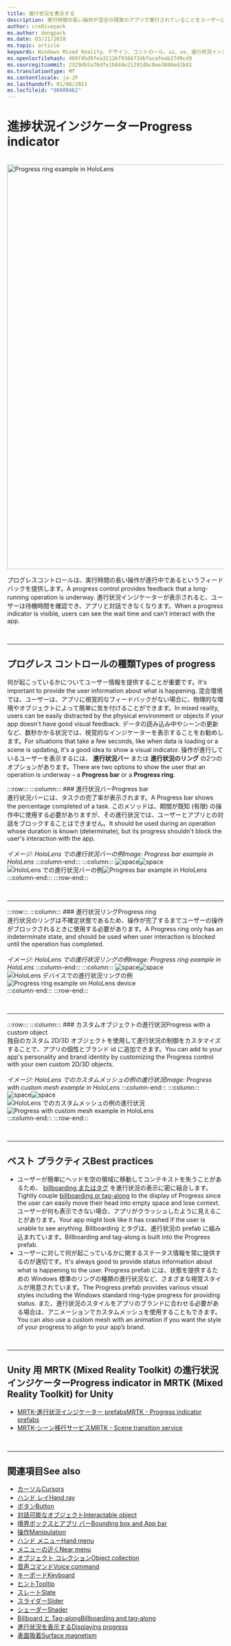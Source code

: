 ```yaml
---
title: 進行状況を表示する
description: 実行時間の長い操作が混合の現実のアプリで実行されていることをユーザーにフィードバックするために、進行状況の制御がどのように役立つかについて説明します。
author: cre8ivepark
ms.author: dongpark
ms.date: 03/21/2018
ms.topic: article
keywords: Windows Mixed Reality、デザイン、コントロール、ui、ux、進行状況インジケーター、mixed reality ヘッドセット、windows mixed reality ヘッドセット、virtual reality ヘッドセット、HoloLens、MRTK、Mixed Reality Toolkit
ms.openlocfilehash: 489f4bd9fea31126f936673db7acafeab27d9cd9
ms.sourcegitcommit: 2329db5a76dfe1b844e21291dbc8ee3888ed1b81
ms.translationtype: MT
ms.contentlocale: ja-JP
ms.lasthandoff: 01/08/2021
ms.locfileid: "98009462"
---
```

# <a name="progress-indicator"></a><span data-ttu-id="4e835-104">進捗状況インジケーター</span><span class="sxs-lookup"><span data-stu-id="4e835-104">Progress indicator</span></span>

<br>

<img src="images/MRTK_ProgressIndicator.gif" alt="Progress ring example in HoloLens" width="940px">

<span data-ttu-id="4e835-105">プログレスコントロールは、実行時間の長い操作が進行中であるというフィードバックを提供します。</span><span class="sxs-lookup"><span data-stu-id="4e835-105">A progress control provides feedback that a long-running operation is underway.</span></span> <span data-ttu-id="4e835-106">進行状況インジケーターが表示されると、ユーザーは待機時間を確認でき、アプリと対話できなくなります。</span><span class="sxs-lookup"><span data-stu-id="4e835-106">When a progress indicator is visible, users can see the wait time and can't interact with the app.</span></span>

<br>

---

## <a name="types-of-progress"></a><span data-ttu-id="4e835-107">プログレス コントロールの種類</span><span class="sxs-lookup"><span data-stu-id="4e835-107">Types of progress</span></span>

<span data-ttu-id="4e835-108">何が起こっているかについてユーザー情報を提供することが重要です。</span><span class="sxs-lookup"><span data-stu-id="4e835-108">It's important to provide the user information about what is happening.</span></span> <span data-ttu-id="4e835-109">混合環境では、ユーザーは、アプリに視覚的なフィードバックがない場合に、物理的な環境やオブジェクトによって簡単に気を付けることができます。</span><span class="sxs-lookup"><span data-stu-id="4e835-109">In mixed reality, users can be easily distracted by the physical environment or objects if your app doesn't have good visual feedback.</span></span> <span data-ttu-id="4e835-110">データの読み込み中やシーンの更新など、数秒かかる状況では、視覚的なインジケーターを表示することをお勧めします。</span><span class="sxs-lookup"><span data-stu-id="4e835-110">For situations that take a few seconds, like when data is loading or a scene is updating, it's a good idea to show a visual indicator.</span></span> <span data-ttu-id="4e835-111">操作が進行しているユーザーを表示するには、 **進行状況バー** または **進行状況のリング** の2つのオプションがあります。</span><span class="sxs-lookup"><span data-stu-id="4e835-111">There are two options to show the user that an operation is underway – a **Progress bar** or a **Progress ring**.</span></span>

:::row:::
    :::column:::
        ### <a name="progress-barbr"></a><span data-ttu-id="4e835-112">進行状況バー</span><span class="sxs-lookup"><span data-stu-id="4e835-112">Progress bar</span></span><br>
        <span data-ttu-id="4e835-113">進行状況バーには、タスクの完了率が表示されます。</span><span class="sxs-lookup"><span data-stu-id="4e835-113">A Progress bar shows the percentage completed of a task.</span></span> <span data-ttu-id="4e835-114">このメソッドは、期間が既知 (有限) の操作中に使用する必要がありますが、その進行状況では、ユーザーとアプリとの対話をブロックすることはできません。</span><span class="sxs-lookup"><span data-stu-id="4e835-114">It should be used during an operation whose duration is known (determinate), but its progress shouldn't block the user's interaction with the app.</span></span><br>
        <br>
        <span data-ttu-id="4e835-115">*イメージ: HoloLens での進行状況バーの例*</span><span class="sxs-lookup"><span data-stu-id="4e835-115">*Image: Progress bar example in HoloLens*</span></span>
    :::column-end:::
        :::column:::
        <span data-ttu-id="4e835-116">![space](images/spacer-20x582.png)</span><span class="sxs-lookup"><span data-stu-id="4e835-116">![space](images/spacer-20x582.png)</span></span><br>
       <span data-ttu-id="4e835-117">![HoloLens での進行状況バーの例](images/640px-progressbar.jpg)</span><span class="sxs-lookup"><span data-stu-id="4e835-117">![Progress bar example in HoloLens](images/640px-progressbar.jpg)</span></span><br>
    :::column-end:::
:::row-end:::

<br>

---

:::row:::
    :::column:::
        ### <a name="progress-ringbr"></a><span data-ttu-id="4e835-118">進行状況リング</span><span class="sxs-lookup"><span data-stu-id="4e835-118">Progress ring</span></span><br>
        <span data-ttu-id="4e835-119">進行状況のリングは不確定状態であるため、操作が完了するまでユーザーの操作がブロックされるときに使用する必要があります。</span><span class="sxs-lookup"><span data-stu-id="4e835-119">A Progress ring only has an indeterminate state, and should be used when user interaction is blocked until the operation has completed.</span></span><br>
        <br>
        <span data-ttu-id="4e835-120">*イメージ: HoloLens での進行状況リングの例*</span><span class="sxs-lookup"><span data-stu-id="4e835-120">*Image: Progress ring example in HoloLens*</span></span>
    :::column-end:::
        :::column:::
        <span data-ttu-id="4e835-121">![space](images/spacer-20x582.png)</span><span class="sxs-lookup"><span data-stu-id="4e835-121">![space](images/spacer-20x582.png)</span></span><br>
       <span data-ttu-id="4e835-122">![HoloLens デバイスでの進行状況リングの例](images/640px-progressring.jpg)</span><span class="sxs-lookup"><span data-stu-id="4e835-122">![Progress ring example on HoloLens device](images/640px-progressring.jpg)</span></span><br>
    :::column-end:::
:::row-end:::

<br>

---

:::row:::
    :::column:::
        ### <a name="progress-with-a-custom-objectbr"></a><span data-ttu-id="4e835-123">カスタムオブジェクトの進行状況</span><span class="sxs-lookup"><span data-stu-id="4e835-123">Progress with a custom object</span></span><br>
        <span data-ttu-id="4e835-124">独自のカスタム 2D/3D オブジェクトを使用して進行状況の制御をカスタマイズすることで、アプリの個性とブランド id に追加できます。</span><span class="sxs-lookup"><span data-stu-id="4e835-124">You can add to your app's personality and brand identity by customizing the Progress control with your own custom 2D/3D objects.</span></span><br>
        <br>
        <span data-ttu-id="4e835-125">*イメージ: HoloLens でのカスタムメッシュの例の進行状況*</span><span class="sxs-lookup"><span data-stu-id="4e835-125">*Image: Progress with custom mesh example in HoloLens*</span></span>
    :::column-end:::
        :::column:::
        <span data-ttu-id="4e835-126">![space](images/spacer-20x582.png)</span><span class="sxs-lookup"><span data-stu-id="4e835-126">![space](images/spacer-20x582.png)</span></span><br>
       <span data-ttu-id="4e835-127">![HoloLens でのカスタムメッシュの例の進行状況](images/640px-progresscustom.jpg)</span><span class="sxs-lookup"><span data-stu-id="4e835-127">![Progress with custom mesh example in HoloLens](images/640px-progresscustom.jpg)</span></span><br>
    :::column-end:::
:::row-end:::

<br>

---

## <a name="best-practices"></a><span data-ttu-id="4e835-128">ベスト プラクティス</span><span class="sxs-lookup"><span data-stu-id="4e835-128">Best practices</span></span>
* <span data-ttu-id="4e835-129">ユーザーが簡単にヘッドを空の領域に移動してコンテキストを失うことがあるため、 [billboarding またはタグ](billboarding-and-tag-along.md) を進行状況の表示に密に結合します。</span><span class="sxs-lookup"><span data-stu-id="4e835-129">Tightly couple [billboarding or tag-along](billboarding-and-tag-along.md) to the display of Progress since the user can easily move their head into empty space and lose context.</span></span> <span data-ttu-id="4e835-130">ユーザーが何も表示できない場合、アプリがクラッシュしたように見えることがあります。</span><span class="sxs-lookup"><span data-stu-id="4e835-130">Your app might look like it has crashed if the user is unable to see anything.</span></span> <span data-ttu-id="4e835-131">Billboarding とタグは、進行状況の prefab に組み込まれています。</span><span class="sxs-lookup"><span data-stu-id="4e835-131">Billboarding and tag-along is built into the Progress prefab.</span></span>
* <span data-ttu-id="4e835-132">ユーザーに対して何が起こっているかに関するステータス情報を常に提供するのが適切です。</span><span class="sxs-lookup"><span data-stu-id="4e835-132">It's always good to provide status information about what is happening to the user.</span></span> <span data-ttu-id="4e835-133">Progress prefab には、状態を提供するための Windows 標準のリングの種類の進行状況など、さまざまな視覚スタイルが用意されています。</span><span class="sxs-lookup"><span data-stu-id="4e835-133">The Progress prefab provides various visual styles including the Windows standard ring-type progress for providing status.</span></span> <span data-ttu-id="4e835-134">また、進行状況のスタイルをアプリのブランドに合わせる必要がある場合は、アニメーションでカスタムメッシュを使用することもできます。</span><span class="sxs-lookup"><span data-stu-id="4e835-134">You can also use a custom mesh with an animation if you want the style of your progress to align to your app’s brand.</span></span>

<br>

---

## <a name="progress-indicator-in-mrtk-mixed-reality-toolkit-for-unity"></a><span data-ttu-id="4e835-135">Unity 用 MRTK (Mixed Reality Toolkit) の進行状況インジケーター</span><span class="sxs-lookup"><span data-stu-id="4e835-135">Progress indicator in MRTK (Mixed Reality Toolkit) for Unity</span></span>

* [<span data-ttu-id="4e835-136">MRTK-進行状況インジケーター prefabs</span><span class="sxs-lookup"><span data-stu-id="4e835-136">MRTK - Progress indicator prefabs</span></span>](https://github.com/microsoft/MixedRealityToolkit-Unity/tree/mrtk_release/Assets/MRTK/SDK/Features/UX/Prefabs/ProgressIndicators)
* [<span data-ttu-id="4e835-137">MRTK-シーン移行サービス</span><span class="sxs-lookup"><span data-stu-id="4e835-137">MRTK - Scene transition service</span></span>](https://microsoft.github.io/MixedRealityToolkit-Unity/Documentation/Extensions/SceneTransitionService/SceneTransitionServiceOverview.html)


<br>

---

## <a name="see-also"></a><span data-ttu-id="4e835-138">関連項目</span><span class="sxs-lookup"><span data-stu-id="4e835-138">See also</span></span>

* [<span data-ttu-id="4e835-139">カーソル</span><span class="sxs-lookup"><span data-stu-id="4e835-139">Cursors</span></span>](cursors.md)
* [<span data-ttu-id="4e835-140">ハンド レイ</span><span class="sxs-lookup"><span data-stu-id="4e835-140">Hand ray</span></span>](point-and-commit.md)
* [<span data-ttu-id="4e835-141">ボタン</span><span class="sxs-lookup"><span data-stu-id="4e835-141">Button</span></span>](button.md)
* [<span data-ttu-id="4e835-142">対話可能なオブジェクト</span><span class="sxs-lookup"><span data-stu-id="4e835-142">Interactable object</span></span>](interactable-object.md)
* [<span data-ttu-id="4e835-143">境界ボックスとアプリ バー</span><span class="sxs-lookup"><span data-stu-id="4e835-143">Bounding box and App bar</span></span>](app-bar-and-bounding-box.md)
* [<span data-ttu-id="4e835-144">操作</span><span class="sxs-lookup"><span data-stu-id="4e835-144">Manipulation</span></span>](direct-manipulation.md)
* [<span data-ttu-id="4e835-145">ハンド メニュー</span><span class="sxs-lookup"><span data-stu-id="4e835-145">Hand menu</span></span>](hand-menu.md)
* [<span data-ttu-id="4e835-146">メニューの近く</span><span class="sxs-lookup"><span data-stu-id="4e835-146">Near menu</span></span>](near-menu.md)
* [<span data-ttu-id="4e835-147">オブジェクト コレクション</span><span class="sxs-lookup"><span data-stu-id="4e835-147">Object collection</span></span>](object-collection.md)
* [<span data-ttu-id="4e835-148">音声コマンド</span><span class="sxs-lookup"><span data-stu-id="4e835-148">Voice command</span></span>](voice-input.md)
* [<span data-ttu-id="4e835-149">キーボード</span><span class="sxs-lookup"><span data-stu-id="4e835-149">Keyboard</span></span>](keyboard.md)
* [<span data-ttu-id="4e835-150">ヒント</span><span class="sxs-lookup"><span data-stu-id="4e835-150">Tooltip</span></span>](tooltip.md)
* [<span data-ttu-id="4e835-151">スレート</span><span class="sxs-lookup"><span data-stu-id="4e835-151">Slate</span></span>](slate.md)
* [<span data-ttu-id="4e835-152">スライダー</span><span class="sxs-lookup"><span data-stu-id="4e835-152">Slider</span></span>](slider.md)
* [<span data-ttu-id="4e835-153">シェーダー</span><span class="sxs-lookup"><span data-stu-id="4e835-153">Shader</span></span>](shader.md)
* [<span data-ttu-id="4e835-154">Billboard と Tag-along</span><span class="sxs-lookup"><span data-stu-id="4e835-154">Billboarding and tag-along</span></span>](billboarding-and-tag-along.md)
* [<span data-ttu-id="4e835-155">進行状況を表示する</span><span class="sxs-lookup"><span data-stu-id="4e835-155">Displaying progress</span></span>](progress.md)
* [<span data-ttu-id="4e835-156">表面吸着</span><span class="sxs-lookup"><span data-stu-id="4e835-156">Surface magnetism</span></span>](surface-magnetism.md)
